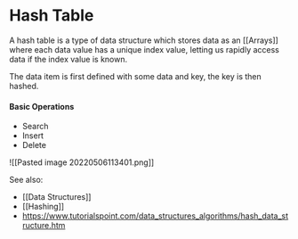 # Hash Table

A hash table is a type of data structure which stores data as an [[Arrays]] where each data value has a unique index value, letting us rapidly access data if the index value is known.

The data item is first defined with some data and key, the key is then hashed.

#### Basic Operations
- Search
- Insert
- Delete

![[Pasted image 20220506113401.png]]

See also:
- [[Data Structures]]
- [[Hashing]]
- https://www.tutorialspoint.com/data_structures_algorithms/hash_data_structure.htm